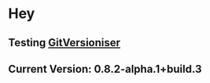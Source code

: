 # Hey

## Testing [GitVersioniser](https://github.com/Luzkan/GHActionsRepo)

## Current Version: **0.8.2-alpha.1+build.3**
